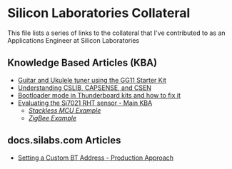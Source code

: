 # Silicon Laboratories Collateral #

This file lists a series of links to the collateral that I've contributed to as an Applications Engineer at Silicon Laboratories

## Knowledge Based Articles (KBA) ##
- [Guitar and Ukulele tuner using the GG11 Starter Kit][GUITAR_AND_UKULELE]
- [Understanding CSLIB, CAPSENSE, and CSEN][CSLIB_CAPSENSE_CSEN]
- [Bootloader mode in Thunderboard kits and how to fix it][FIX_BOOTLOADER_MODE]
- [Evaluating the Si7021 RHT sensor - Main KBA][RHT_SENSOR_MAIN]
   - [*Stackless MCU Example*][RHT_SENSOR_BAREMETAL]
   - [*ZigBee Example*][RHT_SENSOR_ZIGBEE]

## docs.silabs.com Articles ##

- [Setting a Custom BT Address - Production Approach][DOCS_SILABS_CUSTOM_BT_ADDRESS]


[GUITAR_AND_UKULELE]:https://community.silabs.com/s/article/guitar-and-ukulele-tuner-using-the-gg11-starter-kit

[CSLIB_CAPSENSE_CSEN]:https://community.silabs.com/s/article/understanding-cslib-capsense-and-csen

[FIX_BOOTLOADER_MODE]:https://community.silabs.com/s/article/bootloader-mode-in-thunderboard-kits-and-how-to-fix-it

[RHT_SENSOR_MAIN]:https://community.silabs.com/s/article/Evaluating-the-Si7021-RHT-sensor-Main-KBA

[RHT_SENSOR_BAREMETAL]:https://community.silabs.com/s/article/Evaluating-the-Si7021-RHT-sensor-Stackless-MCU-example-Part-1

[RHT_SENSOR_ZIGBEE]:https://community.silabs.com/s/article/Evaluating-the-Si7021-RHT-sensor-Zigbee-sleepy-end-device-example-Part-1

[DOCS_SILABS_CUSTOM_BT_ADDRESS]:https://docs.silabs.com/bluetooth/3.2/general/system-and-performance/setting-a-custom-bt-address--production-approach